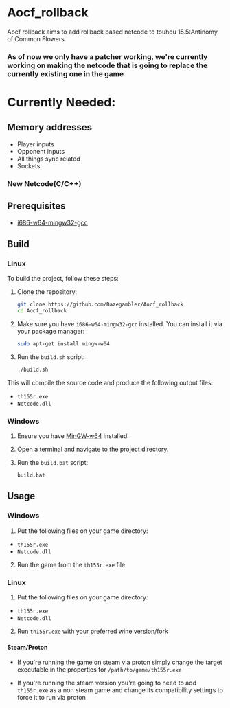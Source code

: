 # Aocf_rollback

Aocf rollback aims to add rollback based netcode to touhou 15.5:Antinomy of Common Flowers

### As of now we only have a patcher working, we're currently working on making the netcode that is going to replace the currently existing one in the game

# Currently Needed:
## Memory addresses
- Player inputs
- Opponent inputs
- All things sync related
- Sockets
### New Netcode(C/C++)

## Prerequisites

- [i686-w64-mingw32-gcc](https://www.mingw-w64.org/downloads/)

## Build

### Linux

To build the project, follow these steps:

1. Clone the repository:

    ```sh
    git clone https://github.com/Dazegambler/Aocf_rollback
    cd Aocf_rollback
    ```

2. Make sure you have `i686-w64-mingw32-gcc` installed. You can install it via your package manager:

    ```sh
    sudo apt-get install mingw-w64
    ```

3. Run the `build.sh` script:

    ```sh
    ./build.sh
    ```

This will compile the source code and produce the following output files:
- `th155r.exe`
- `Netcode.dll`

### Windows

1. Ensure you have [MinGW-w64](https://www.mingw-w64.org/downloads/) installed.
2. Open a terminal and navigate to the project directory.
3. Run the `build.bat` script:

    ```batch
    build.bat
    ```
    
## Usage

### Windows
1. Put the following files on your game directory:
- `th155r.exe`
- `Netcode.dll`
2. Run the game from the `th155r.exe` file

### Linux
1. Put the following files on your game directory:
- `th155r.exe`
- `Netcode.dll`
2. Run `th155r.exe` with your preferred wine version/fork

#### Steam/Proton
- If you're running the game on steam via proton simply change the target executable in the properties for `/path/to/game/th155r.exe`

- If you're running the steam version you're going to need to add `th155r.exe` as a non steam game and change its compatibility settings to force it to run via proton
